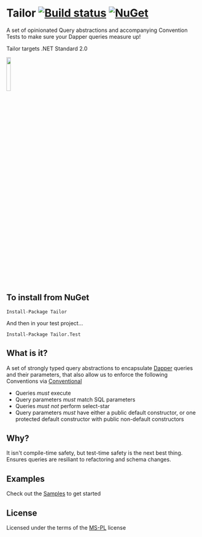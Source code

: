 Tailor [![Build status](https://ci.appveyor.com/api/projects/status/e3pxi66m30owoekw?svg=true)](https://ci.appveyor.com/project/andrewabest/tailor) [![NuGet](https://img.shields.io/nuget/v/Tailor.svg)](https://www.nuget.org/packages/Tailor/)
============
A set of opinionated Query abstractions and accompanying Convention Tests to make sure your Dapper queries measure up!

Tailor targets .NET Standard 2.0

<img src="https://raw.github.com/andrewabest/Tailor/master/suit.png" width="15%">

## To install from NuGet

    Install-Package Tailor

And then in your test project...

    Install-Package Tailor.Test

## What is it?

A set of strongly typed query abstractions to encapsulate [Dapper](https://github.com/StackExchange/Dapper) queries and their parameters, that also allow us to enforce the following Conventions via [Conventional](https://github.com/andrewabest/Conventional)

* Queries *must* execute
* Query parameters *must* match SQL parameters
* Queries *must not* perform select-star
* Query parameters *must* have either a public default constructor, or one protected default constructor with public non-default constructors

## Why?

It isn't compile-time safety, but test-time safety is the next best thing. Ensures queries are resiliant to refactoring and schema changes.

## Examples

Check out the [Samples](https://github.com/andrewabest/Tailor/tree/master/Tailor.Tests/Sample) to get started

## License

Licensed under the terms of the [MS-PL](https://opensource.org/licenses/MS-PL) license
